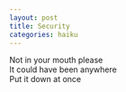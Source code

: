 ```yaml
---
layout: post
title: Security
categories: haiku
---
```

Not in your mouth please  
It could have been anywhere  
Put it down at once  